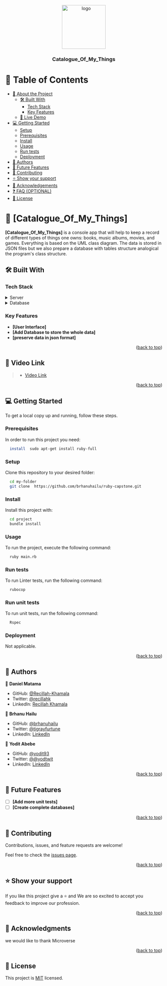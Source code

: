 
<a name="readme-top"></a>

<div align="center">
  <img src="microverse_logo.png" alt="logo" width="140"  height="auto" />
  <br/>

  <h3><b>Catalogue_Of_My_Things</b></h3>

</div>

<!-- TABLE OF CONTENTS -->

# 📗 Table of Contents

- [📖 About the Project](#about-project)
  - [🛠 Built With](#built-with)
    - [Tech Stack](#tech-stack)
    - [Key Features](#key-features)
  - [🚀 Live Demo](#live-demo)
- [💻 Getting Started](#getting-started)
  - [Setup](#setup)
  - [Prerequisites](#prerequisites)
  - [Install](#install)
  - [Usage](#usage)
  - [Run tests](#run-tests)
  - [Deployment](#triangular_flag_on_post-deployment)
- [👥 Authors](#authors)
- [🔭 Future Features](#future-features)
- [🤝 Contributing](#contributing)
- [⭐️ Show your support](#support)
- [🙏 Acknowledgements](#acknowledgements)
- [❓ FAQ (OPTIONAL)](#faq)
- [📝 License](#license)

<!-- PROJECT DESCRIPTION -->

# 📖 [Catalogue_Of_My_Things] <a name="about-project"></a>

**[Catalogue_Of_My_Things]** is a console app that will help to keep a record of different types of things one owns: books, music albums, movies, and games. Everything is based on the UML class diagram. The data is stored in JSON files but we also prepare a database with tables structure analogical the program's class structure.

## 🛠 Built With <a name="built-with"></a>

### Tech Stack <a name="tech-stack"></a>

<details>
  <summary>Server</summary>
  <ul>
    <li><a href="https://ruby.org/">Ruby</a></li>
  </ul>
</details>

<details>
<summary>Database</summary>
  <ul>
    <li><a href="https://www.postgresql.org/">PostgreSQL</a></li>
  </ul>
</details>

<!-- Features -->

### Key Features <a name="key-features"></a>

- **[User Interface]**
- **[Add Database to store the whole data]**
- **[preserve data in json format]**

<p align="right">(<a href="#readme-top">back to top</a>)</p>

<!-- Video Link -->

## 🚀 Video Link <a name="video-link"></a>

>  - [Video Link](https://drive.google.com/file/d/1jBsHmWNemll98kqnGH5JWwbRKP6Eb4G9/view?usp=sharing)


<p align="right">(<a href="#readme-top">back to top</a>)</p>

<!-- GETTING STARTED -->

## 💻 Getting Started <a name="getting-started"></a>

To get a local copy up and running, follow these steps.

### Prerequisites

In order to run this project you need:

```sh
  install  sudo apt-get install ruby-full
```

### Setup

Clone this repository to your desired folder:

```sh
  cd my-folder
  git clone  https://github.com/brhanuhailu/ruby-capstone.git
```


### Install

Install this project with:

```sh
  cd project
  bundle install
```
### Usage

To run the project, execute the following command:
```sh
  ruby main.rb
```
### Run tests

To run Linter tests, run the following command:
```sh
  rubocop
```
### Run unit tests

To run unit tests, run the following command:
```sh
  Rspec
```
### Deployment

Not applicable.


<p align="right">(<a href="#readme-top">back to top</a>)</p>

<!-- AUTHORS -->

## 👥 Authors <a name="authors"></a>

👤 **Daniel Matama**

- GitHub: [@Recillah-Khamala](https://github.com/danielmatama)
- Twitter: [@recillahk](https://twitter.com/danmatama)
- LinkedIn: [Recillah Khamala](https://www.linkedin.com/in/danielmatama-mwebesa/)

👤 **Brhanu Hailu**

- GitHub: [@brhanuhailu](https://github.com/brhanuhailu)
- Twitter: [@tigrayfurtune](https://twitter.com/TigrayCountry)
- LinkedIn: [LinkedIn](https://www.linkedin.com/in/brhanu-hailu-85578a246/)

👤 **Yodit Abebe**

- GitHub: [@yodit93](https://github.com/yodit93)
- Twitter: [@@yodtwit](https://twitter.com/yodtwit)
- LinkedIn: [LinkedIn](https://www.linkedin.com/in/yodit-abebe-ayalew/)

<p align="right">(<a href="#readme-top">back to top</a>)</p>

<!-- FUTURE FEATURES -->

## 🔭 Future Features <a name="future-features"></a>

- [ ] **[Add more unit tests]**
- [ ] **[Create complete databases]**

<p align="right">(<a href="#readme-top">back to top</a>)</p>

<!-- CONTRIBUTING -->

## 🤝 Contributing <a name="contributing"></a>

Contributions, issues, and feature requests are welcome!

Feel free to check the [issues page](https://github.com/brhanuhailu/ruby-capstone/issues).

<p align="right">(<a href="#readme-top">back to top</a>)</p>

<!-- SUPPORT -->

## ⭐️ Show your support <a name="support"></a>

If you like this project give a ⭐️ and We are so excited to accept you feedback to improve our profession.

<p align="right">(<a href="#readme-top">back to top</a>)</p>

<!-- ACKNOWLEDGEMENTS -->

## 🙏 Acknowledgments <a name="acknowledgements"></a>

we would like to thank Microverse

<p align="right">(<a href="#readme-top">back to top</a>)</p>


<!-- LICENSE -->

## 📝 License <a name="license"></a>

This project is [MIT](https://github.com/brhanuhailu/ruby-capstone/blob/dev/LICENSE) licensed.
